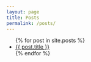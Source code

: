 ```yaml
---
layout: page
title: Posts
permalink: /posts/
---
```


<div class="post-content">

  <ul class="post-list">
    {% for post in site.posts %}
      <li>
          <a class="post-link" href="{{ post.url | prepend: site.baseurl }}">{{ post.title }}</a>
      </li>
    {% endfor %}
  </ul>
</div>

